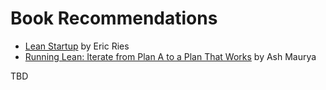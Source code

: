# Book Recommendations

- [Lean Startup](https://www.amazon.com/Lean-Startup-Entrepreneurs-Continuous-Innovation) by Eric Ries
- [Running Lean: Iterate from Plan A to a Plan That Works](https://www.amazon.com/Running-Lean-Iterate-Works-OReilly) by Ash Maurya 

TBD
